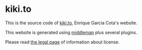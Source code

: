 # kiki.to

This is the source code of [kiki.to](http://kiki.to), Enrique García Cota's website.

This website is generated using [middleman](http://middlemanapp.com/) plus several plugins.

Please read [the legal page](http://kiki.to/legal) of information about license.
